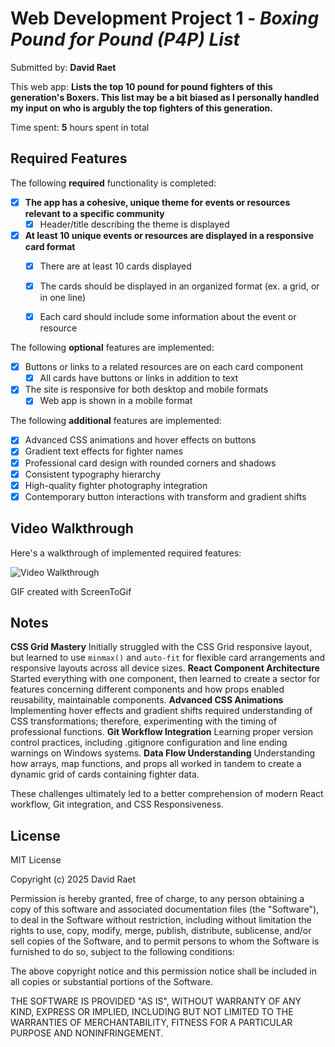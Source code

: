 # Web Development Project 1 - *Boxing Pound for Pound (P4P) List*

Submitted by: **David Raet**

This web app: **Lists the top 10 pound for pound fighters of this generation's Boxers. This list may be a bit biased as I personally handled my input on who is argubly the top fighters of this generation.**

Time spent: **5** hours spent in total

## Required Features

The following **required** functionality is completed:

- [x] **The app has a cohesive, unique theme for events or resources relevant to a specific community**
  - [x] Header/title describing the theme is displayed
- [x] **At least 10 unique events or resources are displayed in a responsive card format**
  - [x] There are at least 10 cards displayed 
  - [x] The cards should be displayed in an organized format (ex. a grid, or in one line)
  - [x] Each card should include some information about the event or resource


The following **optional** features are implemented:

- [x] Buttons or links to a related resources are on each card component
  - [x] All cards have buttons or links in addition to text
- [x] The site is responsive for both desktop and mobile formats
  - [x] Web app is shown in a mobile format

The following **additional** features are implemented:

* [x] Advanced CSS animations and hover effects on buttons
* [x] Gradient text effects for fighter names
* [x] Professional card design with rounded corners and shadows
* [x] Consistent typography hierarchy
* [x] High-quality fighter photography integration
* [x] Contemporary button interactions with transform and gradient shifts

## Video Walkthrough

Here's a walkthrough of implemented required features:

<img src='https://s8.ezgif.com/tmp/ezgif-8e0603393b6b27.gif' title='Video Walkthrough' width='' alt='Video Walkthrough' />

<!-- Replace this with whatever GIF tool you used! -->
GIF created with ScreenToGif  
<!-- Recommended tools:
[Kap](https://getkap.co/) for macOS
[ScreenToGif](https://www.screentogif.com/) for Windows
[peek](https://github.com/phw/peek) for Linux. -->

## Notes
**CSS Grid Mastery** Initially struggled with the CSS Grid responsive layout, but learned to use `minmax()` and `auto-fit` for flexible card arrangements and responsive layouts across all device sizes.
**React Component Architecture** Started everything with one component, then learned to create a sector for features concerning different components and how props enabled reusability, maintainable components.
**Advanced CSS Animations** Implementing hover effects and gradient shifts required understanding of CSS transformations; therefore, experimenting with the timing of professional functions. 
**Git Workflow Integration** Learning proper version control practices, including .gitignore configuration and line ending warnings on Windows systems. 
**Data Flow Understanding** Understanding how arrays, map functions, and props all worked in tandem to create a dynamic grid of cards containing fighter data.

These challenges ultimately led to a better comprehension of modern React workflow, Git integration, and CSS Responsiveness.

## License

MIT License

Copyright (c) 2025 David Raet

Permission is hereby granted, free of charge, to any person obtaining a copy
of this software and associated documentation files (the "Software"), to deal
in the Software without restriction, including without limitation the rights
to use, copy, modify, merge, publish, distribute, sublicense, and/or sell
copies of the Software, and to permit persons to whom the Software is
furnished to do so, subject to the following conditions:

The above copyright notice and this permission notice shall be included in all
copies or substantial portions of the Software.

THE SOFTWARE IS PROVIDED "AS IS", WITHOUT WARRANTY OF ANY KIND, EXPRESS OR
IMPLIED, INCLUDING BUT NOT LIMITED TO THE WARRANTIES OF MERCHANTABILITY,
FITNESS FOR A PARTICULAR PURPOSE AND NONINFRINGEMENT.
